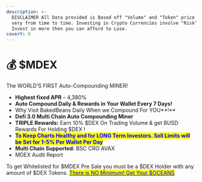 ```yaml
---
description: >-
  DISCLAIMER All Data provided is Based off "Volume" and "Token" price which can
  very from time to time. Investing in Crypto Currencies involve "Risk"! Do NOT
  Invest in more then you can afford to Lose.
coverY: 0
---
```


# 💰 $MDEX

The WORLD’S FIRST Auto-Compounding MINER!

* **Highest fixed APR** – 4,380%
* **Auto Compound Daily & Rewards in Your Wallet Every 7 Days!**
* Why Visit BakedBeans Daily When we Compound For YOU**!**
* **Defi 3.0 Multi Chain Auto Compounding Miner**
* **TRIPLE Rewards:** Earn 10%  $DEX On Trading Volume & get BUSD Rewards For Holding $DEX !
* <mark style="color:blue;">**To Keep Charts Healthy and for LONG Term Investors. Sell Limits will be Set for 1-5% Per Wallet Per Day**</mark>
* **Multi Chain Supported:** BSC CRO AVAX
* MDEX Audit Report

&#x20;   &#x20;

To get Whitelisted for $MDEX Pre Sale you must be a $DEX Holder with any amount of $DEX Tokens. [<mark style="color:blue;">There is NO Minimum! Get Your $OCEANS</mark>](https://oceanswap.io/swap)
